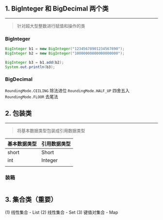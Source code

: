 ## 1. BigInteger 和 BigDecimal 两个类
---
>针对超大型整数进行赋值和操作的类

### BigInteger
```Java
BigInteger b1 = new BigInteger("12345678901234567890");  
BigInteger b2 = new BigInteger("10000000000000000000");  
  
BigInteger b3 = b1.add(b2);  
System.out.println(b3);
```

### BigDecimal

`RoundingMode.CEILING` 除法进位
`RoundingMode.HALF_UP` 四舍五入
`RoundingMode.FLOOR` 去尾法
## 2. 包装类
---
>将基本数据类型包装成引用数据类型

| 基本数据类型 | 引用数据类型  |
| ------ | ------- |
| short  | Short   |
| int    | Integer |
|        |         |

### 装箱

```
```
## 3. 集合类（重要）
(1) 线性集合 - List
(2) 线性集合 - Set
(3) 键值对集合 - Map

